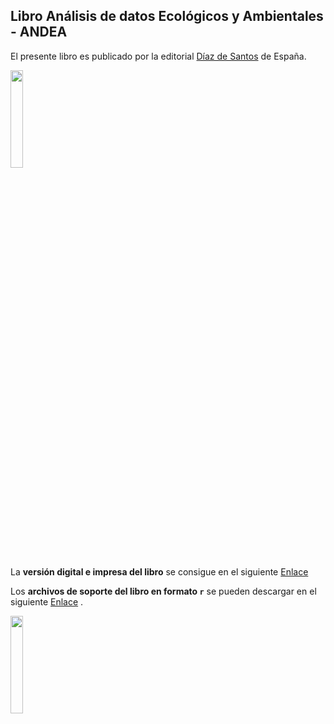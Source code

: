 ## Libro Análisis de datos Ecológicos y Ambientales - ANDEA

El presente libro es publicado por la editorial [Díaz de Santos](https://www.editdiazdesantos.com/libros/9788490524817/Rodr%C3%ADguez-Barrios-An%C3%A1lisis-de-datos-ecol%C3%B3gicos-y-ambientales-aplicaciones-con-el-programa-R.html?isbn=978849052481) de España.

<img src="https://www.editdiazdesantos.com/images/LogoWebDesktop.png" width="20%"/>

La **versión digital e impresa del libro** se consigue en el siguiente [Enlace](https://www.editdiazdesantos.com/libros/9788490524817/Rodr%C3%ADguez-Barrios-An%C3%A1lisis-de-datos-ecol%C3%B3gicos-y-ambientales-aplicaciones-con-el-programa-R.html?isbn=978849052481)

Los **archivos de soporte del libro en formato `r`** se pueden descargar en el siguiente [Enlace](https://www.editdiazdesantos.com/libros/lanza_anejo.php?isbn=9788490524817&formato=.zip) .

<img src="https://www.editdiazdesantos.com/images/covers/9788490524817.jpg" width="20%"/>


